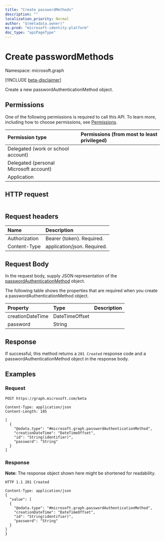 ```yaml
---
title: "Create passwordMethods"
description: ""
localization_priority: Normal
author: "$(metadata.owner)"
ms.prod: "microsoft-identity-platform"
doc_type: "apiPageType"
---
```


# Create passwordMethods

Namespace: microsoft.graph

[!INCLUDE [beta-disclaimer](../../includes/beta-disclaimer.md)]

Create a new passwordAuthenticationMethod object.

## Permissions

One of the following permissions is required to call this API. To learn more, including how to choose permissions, see [Permissions](/graph/permissions-reference).

| Permission type                        | Permissions (from most to least privileged) |
| :------------------------------------- | :------------------------------------------ |
| Delegated (work or school account)     |                                             |
| Delegated (personal Microsoft account) |                                             |
| Application                            |                                             |

## HTTP request

<!-- {
  "blockType": "ignored"
}
-->

```http

```

## Request headers

| Name          | Description                 |
| :------------ | :-------------------------- |
| Authorization | Bearer {token}. Required.   |
| Content-Type  | application/json. Required. |

## Request Body

In the request body, supply JSON representation of the [passwordAuthenticationMethod](../resources/-passwordauthenticationmethod.md) object.

<!-- Actions and Functions -->

<!-- CRUD Methods -->

The following table shows the properties that are required when you create a passwordAuthenticationMethod object.

| Property         | Type           | Description |
| :--------------- | :------------- | :---------- |
| creationDateTime | DateTimeOffset |             |
| password         | String         |             |

## Response

If successful, this method returns a `201 Created` response code and a passwordAuthenticationMethod object in the response body.

## Examples

### Request

<!-- {
  "blockType": "request",
  "name": "create_passwordmethods"
}
-->

```http
POST https://graph.microsoft.com/beta

Content-Type: application/json
Content-Length: 185

[
  {
    "@odata.type": "#microsoft.graph.passwordAuthenticationMethod",
    "creationDateTime": "DateTimeOffset",
    "id": "String(identifier)",
    "password": "String"
  }
]

```

### Response

**Note:** The response object shown here might be shortened for readability.

<!-- {
  "blockType": "response",
  "truncated": true,
  "@odata.type": "$(this.ReturnTypeFullName)"
}
-->

```http
HTTP 1.1 201 Created

Content-Type: application/json
{
  "value": [
  {
    "@odata.type": "#microsoft.graph.passwordAuthenticationMethod",
    "creationDateTime": "DateTimeOffset",
    "id": "String(identifier)",
    "password": "String"
  }
]
}

```
